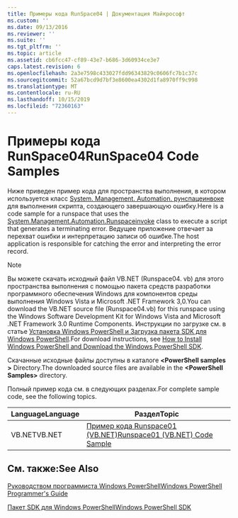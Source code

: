 ```yaml
---
title: Примеры кода RunSpace04 | Документация Майкрософт
ms.custom: ''
ms.date: 09/13/2016
ms.reviewer: ''
ms.suite: ''
ms.tgt_pltfrm: ''
ms.topic: article
ms.assetid: cb6fcc47-cf89-43e7-b686-3d60934ce3e7
caps.latest.revision: 6
ms.openlocfilehash: 2a3e7598c433027fdd96343829c0606fc7b1c37c
ms.sourcegitcommit: 52a67bcd9d7bf3e8600ea4302d1fa8970ff9c998
ms.translationtype: MT
ms.contentlocale: ru-RU
ms.lasthandoff: 10/15/2019
ms.locfileid: "72360163"
---
```

# <a name="runspace04-code-samples"></a><span data-ttu-id="a6116-102">Примеры кода RunSpace04</span><span class="sxs-lookup"><span data-stu-id="a6116-102">RunSpace04 Code Samples</span></span>

<span data-ttu-id="a6116-103">Ниже приведен пример кода для пространства выполнения, в котором используется класс [System. Management. Automation. рунспацеинвоке](/dotnet/api/System.Management.Automation.RunspaceInvoke) для выполнения скрипта, создающего завершающую ошибку.</span><span class="sxs-lookup"><span data-stu-id="a6116-103">Here is a code sample for a runspace that uses the [System.Management.Automation.Runspaceinvoke](/dotnet/api/System.Management.Automation.RunspaceInvoke) class to execute a script that generates a terminating error.</span></span> <span data-ttu-id="a6116-104">Ведущее приложение отвечает за перехват ошибки и интерпретацию записи об ошибке.</span><span class="sxs-lookup"><span data-stu-id="a6116-104">The host application is responsible for catching the error and interpreting the error record.</span></span>

> [!NOTE]
> <span data-ttu-id="a6116-105">Вы можете скачать исходный файл VB.NET (Runspace04. vb) для этого пространства выполнения с помощью пакета средств разработки программного обеспечения Windows для компонентов среды выполнения Windows Vista и Microsoft .NET Framework 3,0.</span><span class="sxs-lookup"><span data-stu-id="a6116-105">You can download the VB.NET source file (Runspace04.vb) for this runspace using the Windows Software Development Kit for Windows Vista and Microsoft .NET Framework 3.0 Runtime Components.</span></span> <span data-ttu-id="a6116-106">Инструкции по загрузке см. в статье [Установка Windows PowerShell и Загрузка пакета SDK для Windows PowerShell](/powershell/developer/installing-the-windows-powershell-sdk).</span><span class="sxs-lookup"><span data-stu-id="a6116-106">For download instructions, see [How to Install Windows PowerShell and Download the Windows PowerShell SDK](/powershell/developer/installing-the-windows-powershell-sdk).</span></span>
>
> <span data-ttu-id="a6116-107">Скачанные исходные файлы доступны в каталоге **\<PowerShell samples >** Directory.</span><span class="sxs-lookup"><span data-stu-id="a6116-107">The downloaded source files are available in the **\<PowerShell Samples>** directory.</span></span>

<span data-ttu-id="a6116-108">Полный пример кода см. в следующих разделах.</span><span class="sxs-lookup"><span data-stu-id="a6116-108">For complete sample code, see the following topics.</span></span>

|<span data-ttu-id="a6116-109">Language</span><span class="sxs-lookup"><span data-stu-id="a6116-109">Language</span></span>|<span data-ttu-id="a6116-110">Раздел</span><span class="sxs-lookup"><span data-stu-id="a6116-110">Topic</span></span>|
|--------------|-----------|
|<span data-ttu-id="a6116-111">VB.NET</span><span class="sxs-lookup"><span data-stu-id="a6116-111">VB.NET</span></span>|[<span data-ttu-id="a6116-112">Пример кода Runspace01 (VB.NET)</span><span class="sxs-lookup"><span data-stu-id="a6116-112">Runspace01 (VB.NET) Code Sample</span></span>](./runspace01-vb-net-code-sample.md)|

## <a name="see-also"></a><span data-ttu-id="a6116-113">См. также:</span><span class="sxs-lookup"><span data-stu-id="a6116-113">See Also</span></span>

[<span data-ttu-id="a6116-114">Руководством программиста Windows PowerShell</span><span class="sxs-lookup"><span data-stu-id="a6116-114">Windows PowerShell Programmer's Guide</span></span>](./windows-powershell-programmer-s-guide.md)

[<span data-ttu-id="a6116-115">Пакет SDK для Windows PowerShell</span><span class="sxs-lookup"><span data-stu-id="a6116-115">Windows PowerShell SDK</span></span>](../windows-powershell-reference.md)